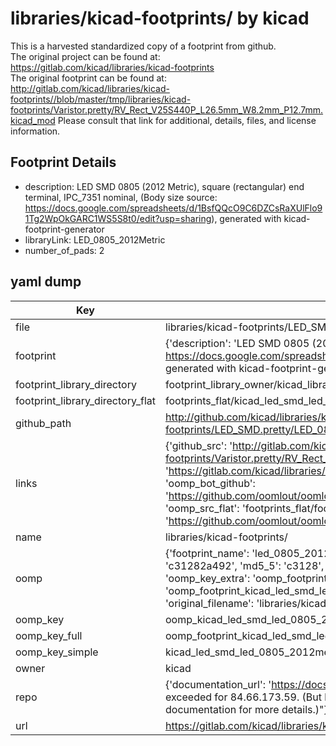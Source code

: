 # libraries/kicad-footprints/ by kicad  
This is a harvested standardized copy of a footprint from github.  
The original project can be found at:  
https://gitlab.com/kicad/libraries/kicad-footprints  
The original footprint can be found at:
http://gitlab.com/kicad/libraries/kicad-footprints//blob/master/tmp/libraries/kicad-footprints/Varistor.pretty/RV_Rect_V25S440P_L26.5mm_W8.2mm_P12.7mm.kicad_mod
Please consult that link for additional, details, files, and license information.  
## Footprint Details
* description: LED SMD 0805 (2012 Metric), square (rectangular) end terminal, IPC_7351 nominal, (Body size source: https://docs.google.com/spreadsheets/d/1BsfQQcO9C6DZCsRaXUlFlo91Tg2WpOkGARC1WS5S8t0/edit?usp=sharing), generated with kicad-footprint-generator  
* libraryLink: LED_0805_2012Metric  
* number_of_pads: 2  
## yaml dump  
| Key | Value |  
| --- | --- |  
| file | libraries/kicad-footprints/LED_SMD.pretty/LED_0805_2012Metric.kicad_mod |  
| footprint | {'description': 'LED SMD 0805 (2012 Metric), square (rectangular) end terminal, IPC_7351 nominal, (Body size source: https://docs.google.com/spreadsheets/d/1BsfQQcO9C6DZCsRaXUlFlo91Tg2WpOkGARC1WS5S8t0/edit?usp=sharing), generated with kicad-footprint-generator', 'libraryLink': 'LED_0805_2012Metric', 'number_of_pads': 2} |  
| footprint_library_directory | footprint_library_owner/kicad_libraries/kicad-footprints/ |  
| footprint_library_directory_flat | footprints_flat/kicad_led_smd_led_0805_2012metric/working |  
| github_path | http://github.com/kicad/libraries/kicad-footprints//blob/master/tmp/libraries/kicad-footprints/LED_SMD.pretty/LED_0805_2012Metric.kicad_mod |  
| links | {'github_src': 'http://gitlab.com/kicad/libraries/kicad-footprints//blob/master/tmp/libraries/kicad-footprints/Varistor.pretty/RV_Rect_V25S440P_L26.5mm_W8.2mm_P12.7mm.kicad_mod', 'github_src_repo': 'https://gitlab.com/kicad/libraries/kicad-footprints', 'oomp_bot': 'footprints/kicad_led_smd_led_0805_2012metric/working', 'oomp_bot_github': 'https://github.com/oomlout/oomlout_oomp_footprint_bot/tree/main/footprints/kicad_led_smd_led_0805_2012metric/working', 'oomp_src_flat': 'footprints_flat/footprints_flat/kicad_led_smd_led_0805_2012metric/working', 'oomp_src_flat_github': 'https://github.com/oomlout/oomlout_oomp_footprint_src/tree/main/footprints_flat/kicad_led_smd_led_0805_2012metric/working'} |  
| name | libraries/kicad-footprints/ |  
| oomp | {'footprint_name': 'led_0805_2012metric', 'library_name': 'led_smd', 'md5': 'c31282a492b873815002088c85c38d9f', 'md5_10': 'c31282a492', 'md5_5': 'c3128', 'md5_6': 'c31282', 'oomp_key': 'oomp_kicad_led_smd_led_0805_2012metric', 'oomp_key_extra': 'oomp_footprint_kicad_led_smd_led_0805_2012metric', 'oomp_key_full': 'oomp_footprint_kicad_led_smd_led_0805_2012metric_c31282', 'oomp_key_simple': 'kicad_led_smd_led_0805_2012metric', 'original_filename': 'libraries/kicad-footprints/LED_SMD.pretty/LED_0805_2012Metric.kicad_mod', 'owner_name': 'kicad'} |  
| oomp_key | oomp_kicad_led_smd_led_0805_2012metric |  
| oomp_key_full | oomp_footprint_kicad_led_smd_led_0805_2012metric |  
| oomp_key_simple | kicad_led_smd_led_0805_2012metric |  
| owner | kicad |  
| repo | {'documentation_url': 'https://docs.github.com/rest/overview/resources-in-the-rest-api#rate-limiting', 'message': "API rate limit exceeded for 84.66.173.59. (But here's the good news: Authenticated requests get a higher rate limit. Check out the documentation for more details.)"} |  
| url | https://gitlab.com/kicad/libraries/kicad-footprints |  


